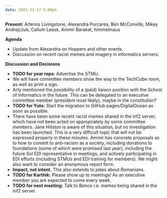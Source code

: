 ```yaml
---
date: 2021-11-17 5:00pm
---
```


**Present:** Artemis Livingstone, Alexandra Purcarea, Ben McConville, Mikey Andrejczuk, Callum Leask, Ammir Barakat, himmelmaus

**Agenda**
* Update from Alexandra on Hoppers and other events.
* Discussion on recent racist memes and imagery in informatics servers.

**Discussion and Decisions**
* **TODO for year reps:** Advertise the STMU.
* We will have committee members show the way to the TechCube room, as well as print a sign.
* Arty mentioned the possibility of a (paid) liaison position with the School of Informatics in the future. This can be delegated to an executive committee member (president most likely), maybe in the constitution?
* **TODO for Yuto:** Start the migration to GitHub pages/DigitalOcean as soon as possible.
* There have been some recent racist memes shared in the inf2 server, which have not been acted on appropriately by some committee members. Jane Hillston is aware of this situation, but no investigation has been launched. This is a very difficult topic that will not be expressed properly in these minutes. Ammir has concrete proposals as to how to commit to anti-racism as a society, including donations to foundations (some of which were promised last year), including the future SoI EDI representative in meetings, and actively participating in EDI efforts (including STMUs and EDI training for members). We might also want to consider an anonymous report form.
* **Impact, not intent.** This also extends to jokes about Romanians.
* **TODO for Karthik:** Please show up to meetings! As an executive member you are expected to come every week.
* **TODO for next meeting:** Talk to Bence r.e. memes being shared in the inf2 server.
